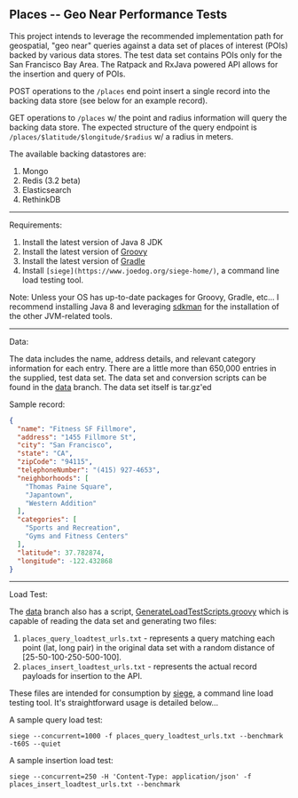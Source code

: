 Places -- Geo Near Performance Tests
-----------------------------

This project intends to leverage the recommended implementation path for geospatial, "geo near" queries against a data set of
places of interest (POIs) backed by various data stores. The test data set contains POIs only for the San Francisco Bay Area.
The Ratpack and RxJava powered API allows for the insertion and query of POIs.

POST operations to the `/places` end point insert a single record into the backing data store (see below for an example record).

GET operations to `/places` w/ the point and radius information will query the backing data store. The expected structure of the query
  endpoint is `/places/$latitude/$longitude/$radius` w/ a radius in meters.

The available backing datastores are:

1. Mongo
2. Redis (3.2 beta)
3. Elasticsearch
4. RethinkDB

-----------------------------

Requirements:

1. Install the latest version of Java 8 JDK
2. Install the latest version of [Groovy](http://www.groovy-lang.org/)
3. Install the latest version of [Gradle](http://gradle.org/)
4. Install `[siege](https://www.joedog.org/siege-home/)`, a command line load testing tool.

Note: Unless your OS has up-to-date packages for Groovy, Gradle, etc... I recommend installing Java 8 and leveraging [sdkman](http://sdkman.io/)
for the installation of the other JVM-related tools.

-----------------------------

Data:

The data includes the name, address details, and relevant category information for each entry. There are a little more
than 650,000 entries in the supplied, test data set. The data set and conversion scripts can be found in the [data](https://github.com/joshdurbin/places/tree/data)
branch. The data set itself is tar.gz'ed

Sample record:

```json
{
  "name": "Fitness SF Fillmore",
  "address": "1455 Fillmore St",
  "city": "San Francisco",
  "state": "CA",
  "zipCode": "94115",
  "telephoneNumber": "(415) 927-4653",
  "neighborhoods": [
    "Thomas Paine Square",
    "Japantown",
    "Western Addition"
  ],
  "categories": [
    "Sports and Recreation",
    "Gyms and Fitness Centers"
  ],
  "latitude": 37.782874,
  "longitude": -122.432868
}
```

-----------------------------

Load Test:

The [data](https://github.com/joshdurbin/places/tree/data) branch also has a script, [GenerateLoadTestScripts.groovy](https://github.com/joshdurbin/places/blob/data/GenerateLoadTestScripts.groovy)
which is capable of reading the data set and generating two files:

1. `places_query_loadtest_urls.txt` - represents a query matching each point (lat, long pair) in the original data set with
 a random distance of [25-50-100-250-500-100].
2.  `places_insert_loadtest_urls.txt` - represents the actual record payloads for insertion to the API.

These files are intended for consumption by [siege](https://www.joedog.org/siege-home/), a command line load testing
tool. It's straightforward usage is detailed below...

A sample query load test:

`siege --concurrent=1000 -f places_query_loadtest_urls.txt --benchmark -t60S --quiet`

A sample insertion load test:

`siege --concurrent=250 -H 'Content-Type: application/json' -f places_insert_loadtest_urls.txt --benchmark`

